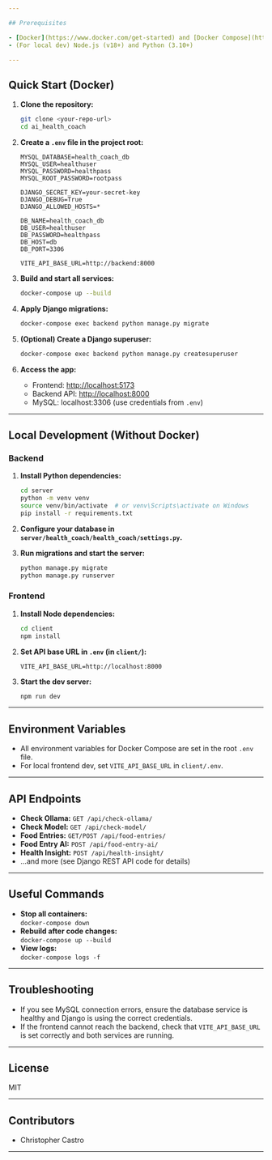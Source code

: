 ```yaml
---

## Prerequisites

- [Docker](https://www.docker.com/get-started) and [Docker Compose](https://docs.docker.com/compose/)
- (For local dev) Node.js (v18+) and Python (3.10+)

---
```


## Quick Start (Docker)

1. **Clone the repository:**

   ```sh
   git clone <your-repo-url>
   cd ai_health_coach
   ```

2. **Create a `.env` file in the project root:**

   ```env
   MYSQL_DATABASE=health_coach_db
   MYSQL_USER=healthuser
   MYSQL_PASSWORD=healthpass
   MYSQL_ROOT_PASSWORD=rootpass

   DJANGO_SECRET_KEY=your-secret-key
   DJANGO_DEBUG=True
   DJANGO_ALLOWED_HOSTS=*

   DB_NAME=health_coach_db
   DB_USER=healthuser
   DB_PASSWORD=healthpass
   DB_HOST=db
   DB_PORT=3306

   VITE_API_BASE_URL=http://backend:8000
   ```

3. **Build and start all services:**

   ```sh
   docker-compose up --build
   ```

4. **Apply Django migrations:**

   ```sh
   docker-compose exec backend python manage.py migrate
   ```

5. **(Optional) Create a Django superuser:**

   ```sh
   docker-compose exec backend python manage.py createsuperuser
   ```

6. **Access the app:**
   - Frontend: [http://localhost:5173](http://localhost:5173)
   - Backend API: [http://localhost:8000](http://localhost:8000)
   - MySQL: localhost:3306 (use credentials from `.env`)

---

## Local Development (Without Docker)

### Backend

1. **Install Python dependencies:**

   ```sh
   cd server
   python -m venv venv
   source venv/bin/activate  # or venv\Scripts\activate on Windows
   pip install -r requirements.txt
   ```

2. **Configure your database in `server/health_coach/health_coach/settings.py`.**

3. **Run migrations and start the server:**
   ```sh
   python manage.py migrate
   python manage.py runserver
   ```

### Frontend

1. **Install Node dependencies:**

   ```sh
   cd client
   npm install
   ```

2. **Set API base URL in `.env` (in `client/`):**

   ```
   VITE_API_BASE_URL=http://localhost:8000
   ```

3. **Start the dev server:**
   ```sh
   npm run dev
   ```

---

## Environment Variables

- All environment variables for Docker Compose are set in the root `.env` file.
- For local frontend dev, set `VITE_API_BASE_URL` in `client/.env`.

---

## API Endpoints

- **Check Ollama:** `GET /api/check-ollama/`
- **Check Model:** `GET /api/check-model/`
- **Food Entries:** `GET/POST /api/food-entries/`
- **Food Entry AI:** `POST /api/food-entry-ai/`
- **Health Insight:** `POST /api/health-insight/`
- ...and more (see Django REST API code for details)

---

## Useful Commands

- **Stop all containers:**  
  `docker-compose down`
- **Rebuild after code changes:**  
  `docker-compose up --build`
- **View logs:**  
  `docker-compose logs -f`

---

## Troubleshooting

- If you see MySQL connection errors, ensure the database service is healthy and Django is using the correct credentials.
- If the frontend cannot reach the backend, check that `VITE_API_BASE_URL` is set correctly and both services are running.

---

## License

MIT

---

## Contributors

- Christopher Castro

---
